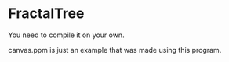 # FractalTree


You need to compile it on your own.

canvas.ppm is just an example that was made using this program.

